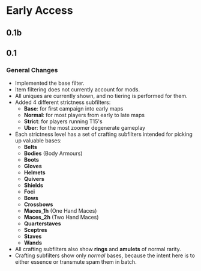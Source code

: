 # Early Access

## 0.1b

## 0.1
### General Changes
* Implemented the base filter.
* Item filtering does not currently account for mods.
* All uniques are currently shown, and no tiering is performed for them.
* Added 4 different strictness subfilters:
    - **Base**: for first campaign into early maps
    - **Normal**: for most players from early to late maps
    - **Strict**: for players running T15's
    - **Uber**: for the most zoomer degenerate gameplay
* Each strictness level has a set of crafting subfilters intended for picking up valuable bases:
    - **Belts**
    - **Bodies** (Body Armours)
    - **Boots**
    - **Gloves**
    - **Helmets**
    - **Quivers**
    - **Shields**
    - **Foci**
    - **Bows**
    - **Crossbows**
    - **Maces_1h** (One Hand Maces)
    - **Maces_2h** (Two Hand Maces)
    - **Quarterstaves**
    - **Sceptres**
    - **Staves**
    - **Wands**
* All crafting subfilters also show **rings** and **amulets** of normal rarity.
* Crafting subfilters show only *normal* bases, because the intent here is to either essence or transmute spam them in batch.